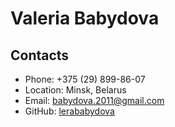 # Valeria Babydova

## Contacts

- Phone: +375 (29) 899-86-07
- Location: Minsk, Belarus
- Email: babydova.2011@gmail.com
- GitHub: [lerababydova](https://github.com/lerababydova)
